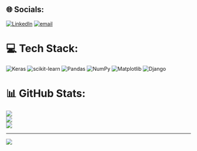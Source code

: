 

## 🌐 Socials:
[![LinkedIn](https://img.shields.io/badge/LinkedIn-%230077B5.svg?logo=linkedin&logoColor=white)](https://linkedin.com/in/www.linkedin.com/in/pranshu-saini-5a2665252) [![email](https://img.shields.io/badge/Email-D14836?logo=gmail&logoColor=white)](mailto:pranshusaini03@gmail.com) 

# 💻 Tech Stack:
![Keras](https://img.shields.io/badge/Keras-%23D00000.svg?style=for-the-badge&logo=Keras&logoColor=white) ![scikit-learn](https://img.shields.io/badge/scikit--learn-%23F7931E.svg?style=for-the-badge&logo=scikit-learn&logoColor=white) ![Pandas](https://img.shields.io/badge/pandas-%23150458.svg?style=for-the-badge&logo=pandas&logoColor=white) ![NumPy](https://img.shields.io/badge/numpy-%23013243.svg?style=for-the-badge&logo=numpy&logoColor=white) ![Matplotlib](https://img.shields.io/badge/Matplotlib-%23ffffff.svg?style=for-the-badge&logo=Matplotlib&logoColor=black) ![Django](https://img.shields.io/badge/django-%23092E20.svg?style=for-the-badge&logo=django&logoColor=white)
# 📊 GitHub Stats:
![](https://github-readme-stats.vercel.app/api?username=pranshusaini03&theme=dark&hide_border=false&include_all_commits=false&count_private=false)<br/>
![](https://github-readme-streak-stats.herokuapp.com/?user=pranshusaini03&theme=dark&hide_border=false)<br/>
![](https://github-readme-stats.vercel.app/api/top-langs/?username=pranshusaini03&theme=dark&hide_border=false&include_all_commits=false&count_private=false&layout=compact)

---
[![](https://visitcount.itsvg.in/api?id=pranshusaini03&icon=0&color=0)](https://visitcount.itsvg.in)

<!-- Proudly created with GPRM ( https://gprm.itsvg.in ) -->
